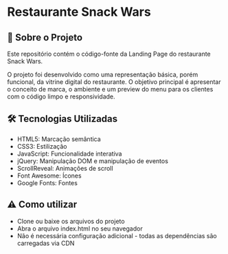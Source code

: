 # Restaurante Snack Wars 

## 🍔 Sobre o Projeto

Este repositório contém o código-fonte da Landing Page do restaurante Snack Wars.

O projeto foi desenvolvido como uma representação básica, porém funcional, da vitrine digital do restaurante. O objetivo principal é apresentar o conceito de marca, o ambiente e um preview do menu para os clientes com o código limpo e responsividade. 


## 🛠️ Tecnologias Utilizadas 

- HTML5: Marcação semântica
- CSS3: Estilização
- JavaScript: Funcionalidade interativa
- jQuery: Manipulação DOM e manipulação de eventos
- ScrollReveal: Animações de scroll
- Font Awesome: Ícones
- Google Fonts: Fontes

## ⚠️ Como utilizar

- Clone ou baixe os arquivos do projeto
- Abra o arquivo index.html no seu navegador
- Não é necessária configuração adicional - todas as dependências são carregadas via CDN
